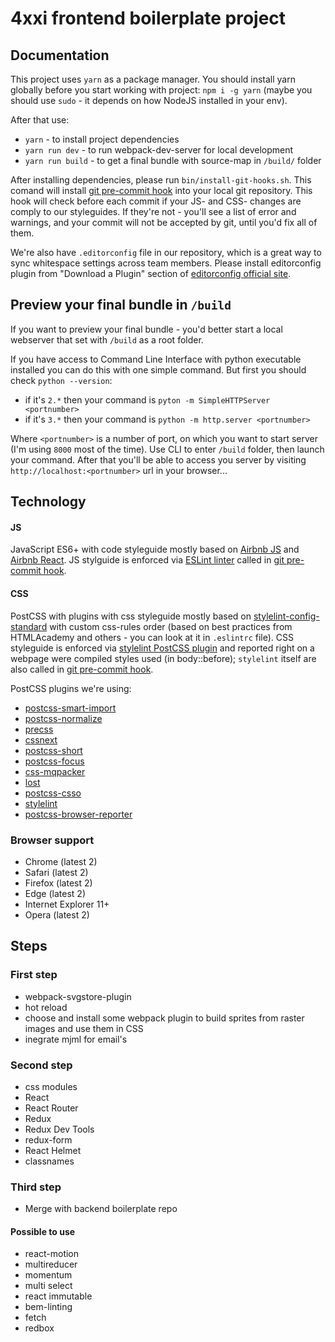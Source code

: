 # 4xxi frontend boilerplate project

## Documentation

This project uses `yarn` as a package manager.
You should install yarn globally before you start working with project:
`npm i -g yarn`
(maybe you should use `sudo` - it depends on how NodeJS installed in your env).

After that use:

* `yarn` - to install project dependencies
* `yarn run dev` - to run webpack-dev-server for local development
* `yarn run build` - to get a final bundle with source-map in `/build/` folder

After installing dependencies, please run `bin/install-git-hooks.sh`.
This comand will install [git pre-commit hook](https://git-scm.com/book/gr/v2/Customizing-Git-Git-Hooks) into your local git repository.
This hook will check before each commit if your JS- and CSS- changes are comply to our styleguides.
If they're not - you'll see a list of error and warnings, and your commit will not be accepted by git, until you'd fix all of them.

We're also have `.editorconfig` file in our repository, which is a great way to sync whitespace settings across team members.
Please install editorconfig plugin from "Download a Plugin" section of [editorconfig official site](http://editorconfig.org/).

## Preview your final bundle in `/build`
If you want to preview your final bundle - you'd better start a local webserver that set with `/build` as a root folder.

If you have access to Command Line Interface with python executable installed you can do this with one simple command.
But first you should check `python --version`:

* if it's `2.*` then your command is `pyton -m SimpleHTTPServer <portnumber>`
* if it's `3.*` then your command is `python -m http.server <portnumber>`

Where `<portnumber>` is a number of port, on which you want to start server (I'm using `8000` most of the time).
Use CLI to enter `/build` folder, then launch your command. After that you'll be able to access you server by visiting `http://localhost:<portnumber>` url in your browser...

## Technology
#### JS
JavaScript ES6+ with code styleguide mostly based on [Airbnb JS](https://github.com/airbnb/javascript) and [Airbnb React](https://github.com/airbnb/javascript/tree/master/react).
JS stylguide is enforced via [ESLint linter](http://eslint.org/) called in [git pre-commit hook](https://git-scm.com/book/gr/v2/Customizing-Git-Git-Hooks).

#### CSS
PostCSS with plugins with css styleguide mostly based on [stylelint-config-standard](https://github.com/stylelint/stylelint-config-standard) with custom css-rules order (based on best practices from HTMLAcademy and others - you can look at it in `.eslintrc` file).
CSS styleguide is enforced via [stylelint PostCSS plugin](https://github.com/stylelint/stylelint/blob/master/docs/user-guide/postcss-plugin.md) and reported right on a webpage were compiled styles used (in body::before);
`stylelint` itself are also called in [git pre-commit hook](https://git-scm.com/book/gr/v2/Customizing-Git-Git-Hooks).

PostCSS plugins we're using:

* [postcss-smart-import](https://github.com/sebastian-software/postcss-smart-import)
* [postcss-normalize](https://github.com/seaneking/postcss-normalize)
* [precss](https://github.com/jonathantneal/precss)
* [cssnext](https://github.com/MoOx/postcss-cssnext)
* [postcss-short](https://github.com/jonathantneal/postcss-short)
* [postcss-focus](https://github.com/postcss/postcss-focus)
* [css-mqpacker](https://github.com/hail2u/node-css-mqpacker)
* [lost](https://github.com/peterramsing/lost)
* [postcss-csso](https://github.com/lahmatiy/postcss-csso)
* [stylelint](https://github.com/stylelint/stylelint)
* [postcss-browser-reporter](https://github.com/postcss/postcss-browser-reporter)


### Browser support
* Chrome (latest 2)
* Safari (latest 2)
* Firefox (latest 2)
* Edge (latest 2)
* Internet Explorer 11+
* Opera (latest 2)

## Steps
### First step
* webpack-svgstore-plugin
* hot reload
* choose and install some webpack plugin to build sprites from raster images and use them in CSS
* inegrate mjml for email's

### Second step
* css modules
* React
* React Router
* Redux
* Redux Dev Tools
* redux-form
* React Helmet
* classnames

### Third step
* Merge with backend boilerplate repo

#### Possible to use
* react-motion
* multireducer
* momentum
* multi select
* react immutable
* bem-linting
* fetch
* redbox
